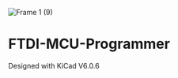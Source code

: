 ![Frame 1 (9)](https://user-images.githubusercontent.com/69016682/184552793-fd97c1e4-04fa-4417-a921-140f3374a785.png)













# FTDI-MCU-Programmer
Designed with KiCad V6.0.6
